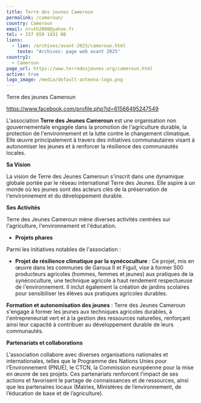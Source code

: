 ```yaml
---
title: Terre des jeunes Cameroun
permalink: /cameroun/
country: Cameroun
email: nruth2000@yahoo.fr
tel: + 237 659 1431 08
liens:
  - lien: /archives/avant-2025/cameroun.html
    texte: "Archives: page web avant 2025"
country2:
  - Cameroun
page_url: https://www.terredesjeunes.org/cameroun.html
active: true
logo_image: /media/default-antenna-logo.png
---
```

Terre des jeunes Cameroun

https://www.facebook.com/profile.php?id=61566495247549



[](<>)L'association **Terre des Jeunes Cameroun** est une organisation non gouvernementale engagée dans la promotion de l'agriculture durable, la protection de l'environnement et la lutte contre le changement climatique. Elle œuvre principalement à travers des initiatives communautaires visant à autonomiser les jeunes et à renforcer la résilience des communautés locales.

**Sa Vision**

La vision de Terre des Jeunes Cameroun s'inscrit dans une dynamique globale portée par le réseau international Terre des Jeunes. Elle aspire à un monde où les jeunes sont des acteurs clés de la préservation de l'environnement et du développement durable. 

**Ses Activités**

Terre des Jeunes Cameroun mène diverses activités centrées sur l'agriculture, l'environnement et l'éducation.

* **Projets phares**

Parmi les initiatives notables de l'association :

* **Projet de résilience climatique par la synécoculture** : Ce projet, mis en œuvre dans les communes de Garoua II et Figuil, vise à former 500 producteurs agricoles (hommes, femmes et jeunes) aux pratiques de la synécoculture, une technique agricole à haut rendement respectueuse de l'environnement. Il inclut également la création de jardins scolaires pour sensibiliser les élèves aux pratiques agricoles durables. 

**Formation et autonomisation des jeunes** : Terre des Jeunes Cameroun s'engage à former les jeunes aux techniques agricoles durables, à l'entrepreneuriat vert et à la gestion des ressources naturelles, renforçant ainsi leur capacité à contribuer au développement durable de leurs communautés.

**Partenariats et collaborations**

L'association collabore avec diverses organisations nationales et internationales, telles que le Programme des Nations Unies pour l'Environnement (PNUE), le CTCN, la Commission européenne pour la mise en œuvre de ses projets. Ces partenariats renforcent l'impact de ses actions et favorisent le partage de connaissances et de ressources, ainsi que les partenaires locaux (Mairies, Ministères de l’environnement, de l’éducation de base et de l’agriculture).
